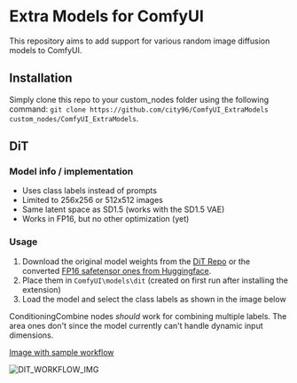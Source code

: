 # Extra Models for ComfyUI

This repository aims to add support for various random image diffusion models to ComfyUI.

## Installation

Simply clone this repo to your custom_nodes folder using the following command: `git clone https://github.com/city96/ComfyUI_ExtraModels custom_nodes/ComfyUI_ExtraModels`.

## DiT
### Model info / implementation
- Uses class labels instead of prompts
- Limited to 256x256 or 512x512 images
- Same latent space as SD1.5 (works with the SD1.5 VAE)
- Works in FP16, but no other optimization (yet)

### Usage

1. Download the original model weights from the [DiT Repo](https://github.com/facebookresearch/DiT) or the converted [FP16 safetensor ones from Huggingface](https://huggingface.co/city96/DiT/tree/main).
2. Place them in `ComfyUI\models\dit` (created on first run after installing the extension)
3. Load the model and select the class labels as shown in the image below

ConditioningCombine nodes *should* work for combining multiple labels. The area ones don't since the model currently can't handle dynamic input dimensions.

[Image with sample workflow](https://github.com/city96/ComfyUI_ExtraModels/assets/125218114/33bfb812-23ea-4bb0-b1e2-082756e53010)

![DIT_WORKFLOW_IMG](https://github.com/city96/ComfyUI_ExtraModels/assets/125218114/cdd4ec94-b0eb-436a-bf23-a3bcef8d7b90)
